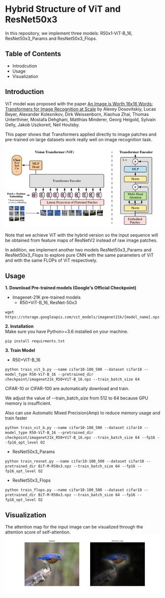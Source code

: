 Hybrid Structure of ViT and ResNet50x3
===========
In this repository, we implement three models: R50x1-ViT-B_16, ResNet50x3_Params and ResNet50x3_Flops.

Table of Contents
---------
* Introdcution
* Usage
* Visualization

Introduction
-------
ViT model was proposed with the paper [An Image is Worth 16x16 Words: Transformers for Image Recognition at Scale](https://arxiv.org/abs/2010.11929) by Alexey Dosovitskiy, Lucas Beyer, Alexander Kolesnikov, Dirk Weissenborn, Xiaohua Zhai, Thomas Unterthiner, Mostafa Dehghani, Matthias Minderer, Georg Heigold, Sylvain Gelly, Jakob Uszkoreit, Neil Houlsby.<br>

This paper shows that Transformers applied directly to image patches and pre-trained on large datasets work really well on image recognition task.

![](https://github.com/hanluyt/ViT_pytorch_assignment/raw/main/Image/figure1.png)

Note that we achieve ViT with the hybrid version so the input sequence will be obtained from feature maps of ResNetV2 instead of raw image patches.

In addition, we implement another two models ResNet50x3_Params and ResNet50x3_Flops to explore pure CNN with the same parameters of ViT and with the same FLOPs of ViT respectively.

Usage
-----
**1. Download Pre-trained models (Google's Official Checkpoint)**
* Imagenet-21K pre-trained models
  *  R50+ViT-B_16, ResNet-50x3
 ```
 wget https://storage.googleapis.com/vit_models/imagenet21k/{model_name}.npz
 ```
**2. Installation** <br>
Make sure you have Python>=3.6 installed on your machine.
 ```
pip install requirments.txt
 ```
 **3. Train Model** <br>
 * R50+ViT-B_16
  ```
  python train_vit_b.py --name cifar10-100_500 --dataset cifar10 --model_type R50-ViT-B_16 --pretrained_dir checkpoint/imagenet21k_R50+ViT-B_16.npz --train_batch_size 64
 ```
 CIFAR-10 or CIFAR-100 are automatically download and train.
 
 We adjust the value of --train_batch_size from 512 to 64 because GPU memory is insufficient.
 
 Also can use Automatic Mixed Precision(Amp) to reduce memory usage and train faster
   ```
  python train_vit_b.py --name cifar10-100_500 --dataset cifar10 --model_type R50-ViT-B_16 --pretrained_dir checkpoint/imagenet21k_R50+ViT-B_16.npz --train_batch_size 64 --fp16 --fp16_opt_level O2
 ```
 *  ResNet50x3_Params
  ```
  python train_resnet.py --name cifar10-100_500 --dataset cifar10 --pretrained_dir BiT-M-R50x3.npz --train_batch_size 64 --fp16 --fp16_opt_level O2
 ```
 *  ResNet50x3_Flops
   ```
  python train_flops.py --name cifar10-100_500 --dataset cifar10 --pretrained_dir BiT-M-R50x3.npz --train_batch_size 64 --fp16 --fp16_opt_level O2
 ```
 Visualization
 ------
 The attention map for the input image can be visualized through the attention score of self-attention.
 ![](https://github.com/hanluyt/ViT_pytorch_assignment/raw/main/Image/attention.png)
 
 

